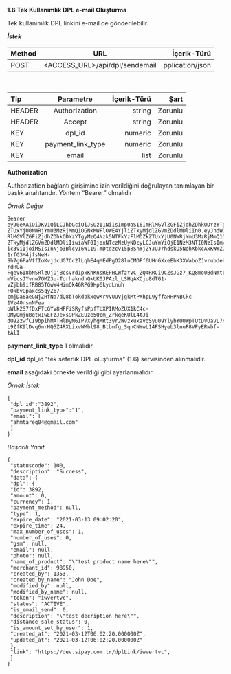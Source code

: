 **1.6 Tek Kullanımlık DPL e-mail Oluşturma**

Tek kullanımlık DPL linkini e-mail de gönderilebilir.


 **_İstek_**

| Method                        | URL                        | İçerik-Türü         |
| :-------------------------- | :---------------------------: | -------------------: |
| POST | <ACCESS_URL>/api/dpl/sendemail 	| pplication/json |

</br>

| Tip                       | Parametre                        | İçerik-Türü         | Şart |
| :-------------------------- | :---------------------------: | -------------------: | -------------------: |
| HEADER | Authorization | string | Zorunlu |
| HEADER | Accept | string | Zorunlu |
| KEY | dpl_id | numeric | Zorunlu |
| KEY | payment_link_type | numeric | Zorunlu |
| KEY | email | list | Zorunlu |

**Authorization**

Authorization bağlantı girişimine izin verildiğini doğrulayan tanımlayan bir başlık anahtarıdır. Yöntem “Bearer” olmalıdır

_Örnek Değer_

```markup
Bearer
eyJ0eXAiOiJKV1QiLCJhbGciOiJSUzI1NiIsImp0aSI6ImRlMGVlZGFiZjdhZDhkODYzYTgyMzQ4Nzk5NTFkYzFlMDZk
ZTUxYjU0NWRjYmU3MzRjMmQ1OGNkMWFlOWE4YjliZTkyMjdlZGVmZDdlMDliIn0.eyJhdWQiOiIxNSIsImp0aSI6Im
RlMGVlZGFiZjdhZDhkODYzYTgyMzQ4Nzk5NTFkYzFlMDZkZTUxYjU0NWRjYmU3MzRjMmQ1OGNkMWFlOWE4Yjli
ZTkyMjdlZGVmZDdlMDliIiwiaWF0IjoxNTczNzUyNDcyLCJuYmYiOjE1NzM3NTI0NzIsImV4cCI6MTYwNTM3NDg3Miw
ic3ViIjoiMSIsInNjb3BlcyI6W119.mDtdzcv15p8SnYjZYJUJrhdskO5NohXbkcAxKWWZ72lNtrg86RZ1yxQwfQlRu6IPoa
1rfG3M4jfsNeH-Sh7g6PaVffIoKvjdcUG7Cc2lLqhE4qMEdPgO28luCMOFf6UHn6XxeEhK3XWaboZJvrubdeb0t04a6bt
rdHUa-FgeV6I8bNSRlzUjOjBcsVrd1pxKhKnsREFHCWfzYVC_ZQ4RRCi9CZsJGz7_KQ8mo0BdNmtbNKwfvYkpcds
mVicsJYvnw7OMZ3u-TorhakndhQkUK0JPAzl_LSHqAKCju8dTG1-vZjbh9ifRB85TGwW4HimQk46RPG9Hp6kydLnuh
FOkbvGpaxcs5qyZ67-cmjDa6aeGNjZHfNa7dQ8bTokdbkxqwKrVVUUVjgkMtPXhpL9yffaHHPNBCkc-1Vz40nsmNFea
oWlk2S7fDxFTcGYv8HFFiSRyfsPpfTbXPIRMoZUX1kC4c-DMyQmjuBqtxIwEFzJexs9PkZEUze5Qcm_ZrkqeKUlL4tJi
dO9ZzwfCI9bpihMATHlDyM6IP7XyhgMRt3yr2WvzxuxavqSyu09YlybYU0WpTUtDVOavL7xnuKBXhwDSoCjtCMh__t
L9ZfK9lDvq6mrHQ5Z4RXLixvWMbl98_Btbnfg_SqnCNYwL14FSHyeb3lnuF8VFyERwbf-tAlI
```

**payment_link_type** 1 olmalıdır

**dpl_id** dpl_id "tek seferlik DPL oluşturma" (1.6) servisinden alınmalıdır.

**email**  aşağıdaki örnekte verildiği gibi ayarlanmalıdır.

_Örnek İstek_

```markup
{
 "dpl_id":"3892",
 "payment_link_type":"1",
 "email": [
 "ahmtareq04@gmail.com"
 ]
}
```
_Başarılı Yanıt_

```markup
{
 "statuscode": 100,
 "description": "Success",
 "data": {
 "dpl": {
 "id": 3892,
 "amount": 0,
 "currency": 1,
 "payment_method": null,
 "type": 1,
 "expire_date": "2021-03-13 09:02:20",
 "expire_time": 24,
 "max_number_of_uses": 1,
 "number_of_uses": 0,
 "gsm": null,
 "email": null,
 "photo": null,
 "name_of_product": "\"test product name here\"",
 "merchant_id": 98950,
 "created_by": 1353,
 "created_by_name": "John Doe",
 "modified_by": null,
 "modified_by_name": null,
 "token": "iwvertvc",
 "status": "ACTIVE",
 "is_email_send": 0,
 "description": "\"test decription here\"",
 "distance_sale_status": 0,
 "is_amount_set_by_user": 1,
 "created_at": "2021-03-12T06:02:20.000000Z",
 "updated_at": "2021-03-12T06:02:20.000000Z"
 },
 "link": "https://dev.sipay.com.tr/dplLink/iwvertvc",
 }
}
```
